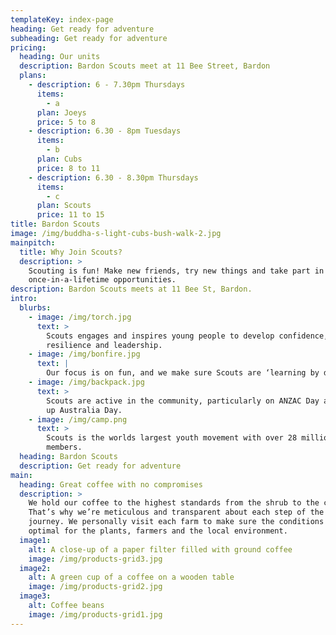 ```yaml
---
templateKey: index-page
heading: Get ready for adventure
subheading: Get ready for adventure
pricing:
  heading: Our units
  description: Bardon Scouts meet at 11 Bee Street, Bardon
  plans:
    - description: 6 - 7.30pm Thursdays
      items:
        - a
      plan: Joeys
      price: 5 to 8
    - description: 6.30 - 8pm Tuesdays
      items:
        - b
      plan: Cubs
      price: 8 to 11
    - description: 6.30 - 8.30pm Thursdays
      items:
        - c
      plan: Scouts
      price: 11 to 15
title: Bardon Scouts
image: /img/buddha-s-light-cubs-bush-walk-2.jpg
mainpitch:
  title: Why Join Scouts?
  description: >
    Scouting is fun! Make new friends, try new things and take part in
    once-in-a-lifetime opportunities.
description: Bardon Scouts meets at 11 Bee St, Bardon.
intro:
  blurbs:
    - image: /img/torch.jpg
      text: >
        Scouts engages and inspires young people to develop confidence,
        resilience and leadership.
    - image: /img/bonfire.jpg
      text: |
        Our focus is on fun, and we make sure Scouts are ‘learning by doing.’ 
    - image: /img/backpack.jpg
      text: >
        Scouts are active in the community, particularly on ANZAC Day and clean
        up Australia Day.
    - image: /img/camp.png
      text: >
        Scouts is the worlds largest youth movement with over 28 million youth
        members.
  heading: Bardon Scouts
  description: Get ready for adventure
main:
  heading: Great coffee with no compromises
  description: >
    We hold our coffee to the highest standards from the shrub to the cup.
    That’s why we’re meticulous and transparent about each step of the coffee’s
    journey. We personally visit each farm to make sure the conditions are
    optimal for the plants, farmers and the local environment.
  image1:
    alt: A close-up of a paper filter filled with ground coffee
    image: /img/products-grid3.jpg
  image2:
    alt: A green cup of a coffee on a wooden table
    image: /img/products-grid2.jpg
  image3:
    alt: Coffee beans
    image: /img/products-grid1.jpg
---
```

